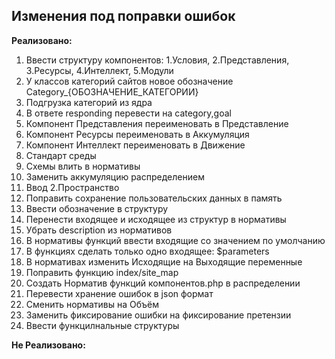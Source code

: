 ## Изменения под поправки ошибок

**Реализовано:**

1. Ввести структуру компонентов: 1.Условия, 2.Представления, 3.Ресурсы, 4.Интеллект, 5.Модули
2. У классов категорий сайтов новое обозначение Category_{ОБОЗНАЧЕНИЕ_КАТЕГОРИИ}
3. Подгрузка категорий из ядра
4. В ответе responding перевести на category,goal
5. Компонент Представления переименовать в Представление
6. Компонент Ресурсы переименовать в Аккумуляция
7. Компонент Интеллект переименовать в Движение
8. Стандарт среды
9. Схемы влить в нормативы
10. Заменить аккумуляцию распределением
11. Ввод 2.Пространство
12. Поправить сохранение пользовательских данных в память
13. Ввести обозначение в структуру
14. Перенести входящее и исходящее из структур в нормативы
15. Убрать description из нормативов
16. В нормативы функций ввести входящие со значением по умолчанию
17. В функциях сделать только одно входящее: $parameters
18. В нормативах изменить Исходящие на Выходящие переменные
19. Поправить функцию index/site_map
20. Создать Норматив функций компонентов.php в распределении
21. Перевести хранение ошибок в json формат
22. Сменить нормативы на Объём
23. Заменить фиксирование ошибки на фиксирование претензии
24. Ввести функцилнальные структуры


**Не Реализовано:**
